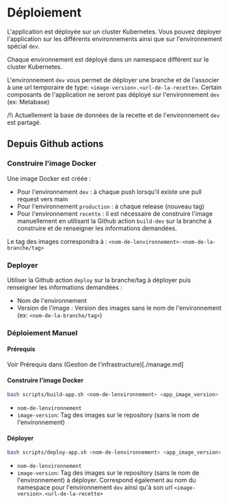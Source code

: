 # Déploiement

L'application est déployée sur un cluster Kubernetes. Vous pouvez déployer l'application sur les différents environnements ainsi que sur l'environnement spécial `dev`.

Chaque environnement est déployé dans un namespace différent sur le cluster Kubernetes.

L'environnement `dev` vous permet de déployer une branche et de l'associer à une url temporaire de type: `<image-version>.<url-de-la-recette>`. Certain composants de l'application ne seront pas déployé sur l'environnement `dev` (ex: Metabase)

/!\ Actuellement la base de données de la recette et de l'environnement `dev` est partagé.

## Depuis Github actions

### Construire l'image Docker

Une image Docker est créée :

- Pour l'environnement `dev` : à chaque push lorsqu'il existe une pull request vers main
- Pour l'environnement `production` : à chaque release (nouveau tag)
- Pour l'environnement `recette` : il est nécessaire de construire l'image manuellement en utilisant la Github action `build-dev` sur la branche à construire et de renseigner les informations demandées.

Le tag des images correspondra à : `<nom-de-lenvironnement>-<nom-de-la-branche/tag>`

### Deployer

Utiliser la Github action `deploy` sur la branche/tag à déployer puis renseigner les informations demandées :

- Nom de l'environnement
- Version de l'image : Version des images sans le nom de l'environnement (ex: `<nom-de-la-branche/tag>`)

### Déploiement Manuel

#### Prérequis

Voir Prérequis dans (Gestion de l'infrastructure)[./manage.md]

#### Construire l'image Docker

```bash
bash scripts/build-app.sh <nom-de-lenvironnement> <app_image_version>
```

- `nom-de-lenvironnement`
- `image-version`: Tag des images sur le repository (sans le nom de l'environnement)

#### Déployer

```bash
bash scripts/deploy-app.sh <nom-de-lenvironnement> <app_image_version>
```

- `nom-de-lenvironnement`
- `image-version`: Tag des images sur le repository (sans le nom de l'environnement) à déployer. Correspond également au nom du namespace pour l'environnement `dev` ainsi qu'à son url `<image-version>.<url-de-la-recette>`
